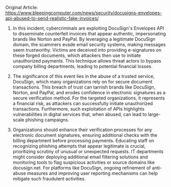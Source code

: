 Original Article: https://www.bleepingcomputer.com/news/security/docusigns-envelopes-api-abused-to-send-realistic-fake-invoices/

1) In this incident, cybercriminals are exploiting DocuSign's Envelopes API to disseminate counterfeit invoices that appear authentic, impersonating brands like Norton and PayPal. By leveraging a legitimate DocuSign domain, the scammers evade email security systems, making messages seem trustworthy. Victims are deceived into providing e-signatures on these forged documents, which attackers then use to initiate unauthorized payments. This technique allows threat actors to bypass company billing departments, leading to potential financial losses.

2) The significance of this event lies in the abuse of a trusted service, DocuSign, which many organizations rely on for secure document transactions. This breach of trust can tarnish brands like DocuSign, Norton, and PayPal, and erodes confidence in electronic signatures as a secure verification method. For the targeted organizations, it represents a financial risk, as attackers can successfully initiate unauthorized transactions. Furthermore, such exploitation of APIs highlights vulnerabilities in digital services that, when abused, can lead to large-scale phishing campaigns.

3) Organizations should enhance their verification processes for any electronic document signatures, ensuring additional checks with the billing department before processing payments. Educating staff on recognizing phishing attempts that appear legitimate is crucial, prioritizing scrutiny of unusual or unexpected requests. IT departments might consider deploying additional email filtering solutions and monitoring tools to flag suspicious activities or source domains like docusign.net. For platforms like DocuSign, ongoing refinement of anti-abuse measures and improving user reporting mechanisms can help mitigate such fraudulent activities.